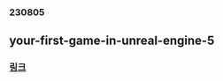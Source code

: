 ### 230805
## your-first-game-in-unreal-engine-5
### [링크](https://dev.epicgames.com/community/learning/tutorials/e2V/your-first-game-in-unreal-engine-5)
### <br/><br/></br>


